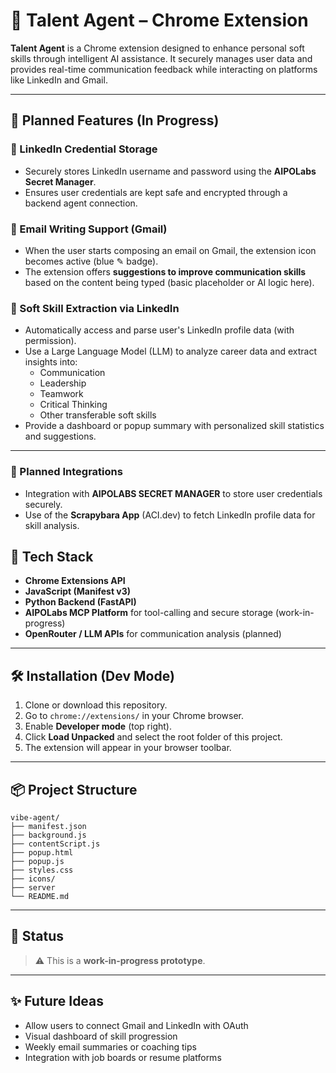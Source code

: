 # 🧠 Talent Agent – Chrome Extension

**Talent Agent** is a Chrome extension designed to enhance personal soft skills through intelligent AI assistance. It securely manages user data and provides real-time communication feedback while interacting on platforms like LinkedIn and Gmail.

---

## 🎯 Planned Features (In Progress)

### 🔐 LinkedIn Credential Storage
- Securely stores LinkedIn username and password using the **AIPOLabs Secret Manager**.
- Ensures user credentials are kept safe and encrypted through a backend agent connection.

### 📧 Email Writing Support (Gmail)
- When the user starts composing an email on Gmail, the extension icon becomes active (blue ✎ badge).
- The extension offers **suggestions to improve communication skills** based on the content being typed (basic placeholder or AI logic here).

### 🧾 Soft Skill Extraction via LinkedIn
- Automatically access and parse user's LinkedIn profile data (with permission).
- Use a Large Language Model (LLM) to analyze career data and extract insights into:
  - Communication
  - Leadership
  - Teamwork
  - Critical Thinking
  - Other transferable soft skills
- Provide a dashboard or popup summary with personalized skill statistics and suggestions.

---

### 🔮 Planned Integrations

- Integration with **AIPOLABS SECRET MANAGER** to store user credentials securely.
- Use of the **Scrapybara App** (ACI.dev) to fetch LinkedIn profile data for skill analysis.
  

## 🔧 Tech Stack

- **Chrome Extensions API**
- **JavaScript (Manifest v3)**
- **Python Backend (FastAPI)**
- **AIPOLabs MCP Platform** for tool-calling and secure storage (work-in-progress)
- **OpenRouter / LLM APIs** for communication analysis (planned)

---

## 🛠️ Installation (Dev Mode)

1. Clone or download this repository.
2. Go to `chrome://extensions/` in your Chrome browser.
3. Enable **Developer mode** (top right).
4. Click **Load Unpacked** and select the root folder of this project.
5. The extension will appear in your browser toolbar.

---

## 📦 Project Structure
```
vibe-agent/
├── manifest.json                  
├── background.js                  
├── contentScript.js              
├── popup.html                     
├── popup.js                       
├── styles.css                    
├── icons/                        
├── server                               
└── README.md                      
```
---

## 🧪 Status

> ⚠️ This is a **work-in-progress prototype**.

---

## ✨ Future Ideas

- Allow users to connect Gmail and LinkedIn with OAuth
- Visual dashboard of skill progression
- Weekly email summaries or coaching tips
- Integration with job boards or resume platforms
